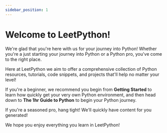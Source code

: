 ```yaml
---
sidebar_position: 1
---
```


# Welcome to LeetPython!

We're glad that you're here with us for your journey into Python! Whether you're a just starting your journey into Python or a Python pro, you've come to the right place. 

Here at LeetPython we aim to offer a comprehensive collection of Python resources, tutorials, code snippets, and projects that'll help no matter your level!

If you're a beginner, we recommend you begin from **Getting Started** to learn how quickly get your very own Python environment, and then head down to **The 1hr Guide to Python** to begin your Python journey.

If you're a seasoned pro, hang tight! We'll quickly have content for you generated!

We hope you enjoy everything you learn in LeetPython!